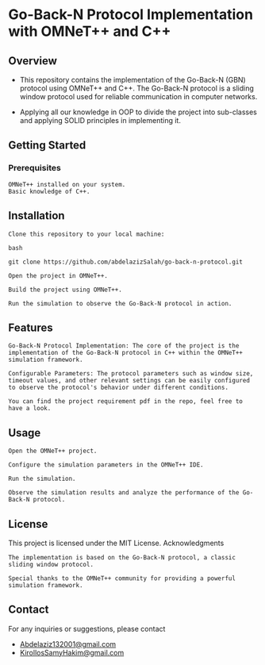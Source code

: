 # Go-Back-N Protocol Implementation with OMNeT++ and C++
## Overview

* This repository contains the implementation of the Go-Back-N (GBN) protocol using OMNeT++ and C++. The Go-Back-N protocol is a sliding window protocol used for reliable communication in computer networks.

* Applying all our knowledge in OOP to divide the project into sub-classes and applying SOLID principles in implementing it.

## Getting Started
### Prerequisites

    OMNeT++ installed on your system.
    Basic knowledge of C++.

## Installation

    Clone this repository to your local machine:

    bash

    git clone https://github.com/abdelazizSalah/go-back-n-protocol.git

    Open the project in OMNeT++.

    Build the project using OMNeT++.

    Run the simulation to observe the Go-Back-N protocol in action.

## Features

    Go-Back-N Protocol Implementation: The core of the project is the implementation of the Go-Back-N protocol in C++ within the OMNeT++ simulation framework.

    Configurable Parameters: The protocol parameters such as window size, timeout values, and other relevant settings can be easily configured to observe the protocol's behavior under different conditions.

    You can find the project requirement pdf in the repo, feel free to have a look.

## Usage

    Open the OMNeT++ project.

    Configure the simulation parameters in the OMNeT++ IDE.

    Run the simulation.

    Observe the simulation results and analyze the performance of the Go-Back-N protocol.

## License

This project is licensed under the MIT License.
Acknowledgments

    The implementation is based on the Go-Back-N protocol, a classic sliding window protocol.

    Special thanks to the OMNeT++ community for providing a powerful simulation framework.

## Contact

For any inquiries or suggestions, please contact
* Abdelaziz132001@gmail.com
* KirollosSamyHakim@gmail.com
